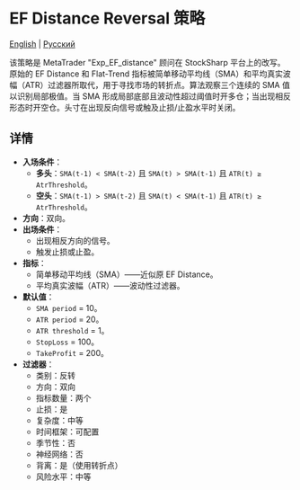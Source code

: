 # EF Distance Reversal 策略
[English](README.md) | [Русский](README_ru.md)

该策略是 MetaTrader "Exp_EF_distance" 顾问在 StockSharp 平台上的改写。原始的 EF Distance 和 Flat-Trend 指标被简单移动平均线（SMA）和平均真实波幅（ATR）过滤器所取代，用于寻找市场的转折点。算法观察三个连续的 SMA 值以识别局部极值。当 SMA 形成局部底部且波动性超过阈值时开多仓；当出现相反形态时开空仓。头寸在出现反向信号或触及止损/止盈水平时关闭。

## 详情

- **入场条件**：
  - **多头**：`SMA(t-1) < SMA(t-2)` 且 `SMA(t) > SMA(t-1)` 且 `ATR(t) ≥ AtrThreshold`。
  - **空头**：`SMA(t-1) > SMA(t-2)` 且 `SMA(t) < SMA(t-1)` 且 `ATR(t) ≥ AtrThreshold`。
- **方向**：双向。
- **出场条件**：
  - 出现相反方向的信号。
  - 触发止损或止盈。
- **指标**：
  - 简单移动平均线（SMA）——近似原 EF Distance。
  - 平均真实波幅（ATR）——波动性过滤器。
- **默认值**：
  - `SMA period` = 10。
  - `ATR period` = 20。
  - `ATR threshold` = 1。
  - `StopLoss` = 100。
  - `TakeProfit` = 200。
- **过滤器**：
  - 类别：反转
  - 方向：双向
  - 指标数量：两个
  - 止损：是
  - 复杂度：中等
  - 时间框架：可配置
  - 季节性：否
  - 神经网络：否
  - 背离：是（使用转折点）
  - 风险水平：中等
